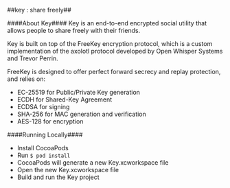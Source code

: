 ##key : share freely##

####About Key####
Key is an end-to-end encrypted social utility that allows people to share freely with their friends. 

Key is built on top of the FreeKey encryption protocol, which is a custom implementation of the axolotl protocol developed by Open Whisper Systems and Trevor Perrin. 

FreeKey is designed to offer perfect forward secrecy and replay protection, and relies on:

- EC-25519 for Public/Private Key generation 
- ECDH for Shared-Key Agreement 
- ECDSA for signing
- SHA-256 for MAC generation and verification
- AES-128 for encryption

####Running Locally####

- Install CocoaPods
- Run `$ pod install`
- CocoaPods will generate a new Key.xcworkspace file
- Open the new Key.xcworkspace file
- Build and run the Key project

